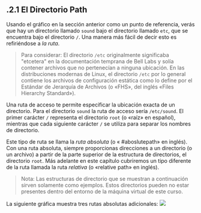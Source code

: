 ## .2.1 El Directorio Path
Usando el gráfico en la sección anterior como un punto de referencia, verás que hay un directorio llamado `sound` bajo el directorio llamado `etc`, que se encuentra bajo el directorio `/`. Una manera más fácil de decir esto es refiriéndose a _la ruta_.

> Para considerar:
El directorio `/etc` originalmente significaba "etcetera" en la documentación temprana de Bell Labs y solía contener archivos que no pertenecían a ninguna ubicación. En las distribuciones modernas de Linux, el directorio `/etc` por lo general contiene los archivos de configuración estática como lo define por el Estándar de Jerarquía de Archivos (o «FHS», del inglés «Files Hierarchy Standard»).

Una ruta de acceso te permite especificar la ubicación exacta de un directorio. Para el directorio `sound` la ruta de acceso sería `/etc/sound`. El primer carácter `/` representa el directorio `root` (o «raíz» en español), mientras que cada siguiente carácter `/` se utiliza para separar los nombres de directorio.

Este tipo de ruta se llama la _ruta absoluta_ (o « #aboslutepath» en inglés). Con una ruta absoluta, siempre proporcionas direcciones a un directorio (o un archivo) a partir de la parte superior de la estructura de directorios, el directorio `root`. Más adelante en este capítulo cubriremos un tipo diferente de la ruta llamada la ruta _relativa_ (o «relative path» en inglés).

> Nota: Las estructuras de directorio que se muestran a continuación sirven solamente como ejemplos. Estos directorios pueden no estar presentes dentro del entorno de la máquina virtual de este curso.

La siguiente gráfica muestra tres rutas absolutas adicionales:
![](https://ndg-content-dev.s3.amazonaws.com/media/images/6.3.1_1.png)


